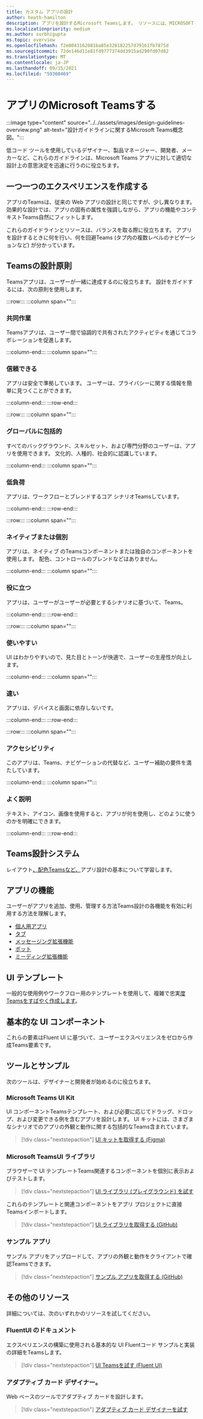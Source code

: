 ```yaml
---
title: カスタム アプリの設計
author: heath-hamilton
description: アプリを設計するMicrosoft Teamsします。 リソースには、MICROSOFT TEAMS UI キット、ベスト プラクティス、例などがあります。
ms.localizationpriority: medium
ms.author: surbhigupta
ms.topic: overview
ms.openlocfilehash: f2e0043162081ba85e328182257d79161fb7875d
ms.sourcegitcommit: 72de146d11e81fd9777374dd3915ad290fd07d82
ms.translationtype: MT
ms.contentlocale: ja-JP
ms.lasthandoff: 09/15/2021
ms.locfileid: "59360469"
---
```

# <a name="designing-your-microsoft-teams-app"></a>アプリのMicrosoft Teamsする

:::image type="content" source="../../assets/images/design-guidelines-overview.png" alt-text="設計ガイドラインに関するMicrosoft Teams概念図。":::

低コード ツールを使用しているデザイナー、製品マネージャー、開発者、メーカーなど、これらのガイドラインは、Microsoft Teams アプリに対して適切な設計上の意思決定を迅速に行うのに役立ちます。

## <a name="creating-a-cohesive-experience"></a>一つ一つのエクスペリエンスを作成する

アプリのTeamsは、従来の Web アプリの設計と同じですが、少し異なります。 効果的な設計では、アプリの固有の属性を強調しながら、アプリの機能やコンテキストTeams自然にフィットします。

これらのガイドラインとリソースは、バランスを取る際に役立ちます。 アプリを設計するときに何を行い、何を回避Teams (タブ内の複数レベルのナビゲーションなど) が分かっています。

## <a name="teams-app-design-principles"></a>Teamsの設計原則

Teamsアプリは、ユーザーが一緒に達成するのに役立ちます。 設計をガイドするには、次の原則を使用します。

:::row:::
   :::column span="":::

### <a name="collaborative"></a>共同作業

Teamsアプリは、ユーザー間で協調的で共有されたアクティビティを通じてコラボレーションを促進します。

   :::column-end:::
   :::column span="":::

### <a name="trustworthy"></a>信頼できる

アプリは安全で準拠しています。 ユーザーは、プライバシーに関する情報を簡単に見つくことができます。

   :::column-end:::
:::row-end:::

:::row:::
   :::column span="":::

### <a name="globally-inclusive"></a>グローバルに包括的

すべてのバックグラウンド、スキルセット、および専門分野のユーザーは、アプリを使用できます。 文化的、人種的、社会的に認識しています。

   :::column-end:::
   :::column span="":::

### <a name="light"></a>低負荷

アプリは、ワークフローとブレンドするコア シナリオTeamsしています。

   :::column-end:::
:::row-end:::

:::row:::
   :::column span="":::

### <a name="native-or-distinct"></a>ネイティブまたは個別

アプリは、ネイティブ のTeamsコンポーネントまたは独自のコンポーネントを使用します。 配色、コントロールのブレンドなどはありません。

   :::column-end:::
   :::column span="":::

### <a name="useful"></a>役に立つ

アプリは、ユーザーがユーザーが必要とするシナリオに基づいて、Teams。

   :::column-end:::
:::row-end:::

:::row:::
   :::column span="":::

### <a name="easy-to-use"></a>使いやすい

UI はわかりやすいので、見た目とトーンが快適で、ユーザーの生産性が向上します。

   :::column-end:::
   :::column span="":::

### <a name="responsive"></a>速い

アプリは、デバイスと画面に依存しないです。

   :::column-end:::
:::row-end:::

:::row:::
   :::column span="":::

### <a name="accessible"></a>アクセシビリティ

このアプリは、Teams、ナビゲーションの代替など、ユーザー補助の要件を満たしています。

   :::column-end:::
   :::column span="":::

### <a name="well-described"></a>よく説明

テキスト、アイコン、画像を使用すると、アプリが何を使用し、どのように使うのかを明確にできます。

   :::column-end:::
:::row-end:::

## <a name="teams-design-system"></a>Teams設計システム

レイアウト[、配色Teamsなど、](design-teams-app-fundamentals.md)アプリ設計の基本について学習します。

## <a name="app-capabilities"></a>アプリの機能

ユーザーがアプリを追加、使用、管理する方法Teams設計の各機能を有効に利用する方法を理解します。

* [個人用アプリ](../../concepts/design/personal-apps.md)
* [タブ](../../tabs/design/tabs.md)
* [メッセージング拡張機能](../../messaging-extensions/design/messaging-extension-design.md)
* [ボット](../../bots/design/bots.md)
* [ミーディング拡張機能](../../apps-in-teams-meetings/design/designing-apps-in-meetings.md)

## <a name="ui-templates"></a>UI テンプレート

一般的な使用例やワークフロー用のテンプレートを使用して、複雑で忠実[度Teamsをすばやく作成します](design-teams-app-ui-templates.md)。

## <a name="basic-ui-components"></a>基本的な UI コンポーネント

これらの要素はFluent UI に基づいて、[](design-teams-app-basic-ui-components.md)ユーザーエクスペリエンスをゼロから作成Teams要素です。

## <a name="tools-and-samples"></a>ツールとサンプル

次のツールは、デザイナーと開発者が始めるのに役立ちます。

### <a name="microsoft-teams-ui-kit"></a>Microsoft Teams UI Kit

UI コンポーネントTeamsテンプレート、および必要に応じてドラッグ、ドロップ、および変更できる例を含むアプリを設計します。 UI キットには、さまざまなシナリオでのアプリの外観と動作に関する包括的なTeams含まれています。

> [!div class="nextstepaction"]
> [UI キットを取得する (Figma)](https://www.figma.com/community/file/916836509871353159)

### <a name="microsoft-teams-ui-library"></a>Microsoft TeamsUI ライブラリ

ブラウザーで UI テンプレートTeams関連するコンポーネントを個別に表示およびテストします。

> [!div class="nextstepaction"]
> [UI ライブラリ (プレイグラウンド) を試す](https://dev-int.teams.microsoft.com/storybook/main/index.html)

これらのテンプレートと関連コンポーネントをアプリ プロジェクトに直接Teamsインポートします。

> [!div class="nextstepaction"]
> [UI ライブラリを取得する (GitHub)](https://github.com/OfficeDev/microsoft-teams-ui-component-library)

### <a name="sample-app"></a>サンプル アプリ

サンプル アプリをアップロードして、アプリの外観と動作をクライアントで確認Teamsできます。

> [!div class="nextstepaction"]
> [サンプル アプリを取得する (GitHub)](https://github.com/OfficeDev/Microsoft-Teams-Samples/tree/main/samples/tab-ui-templates/ts)

## <a name="other-resources"></a>その他のリソース

詳細については、次のいずれかのリソースを試してください。

### <a name="fluent-ui-documentation"></a>FluentUI のドキュメント

エクスペリエンスの構築に使用される基本的な UI Fluentコード サンプルと実装の詳細をTeamsします。

> [!div class="nextstepaction"]
> [UI Teamsを試す (Fluent UI)](https://fluentsite.z22.web.core.windows.net/)

### <a name="adaptive-cards-designer"></a>アダプティブ カード デザイナー。

Web ベースのツールでアダプティブ カードを設計します。

> [!div class="nextstepaction"]
> [アダプティブ カード デザイナーを試す](https://adaptivecards.io/designer/)
